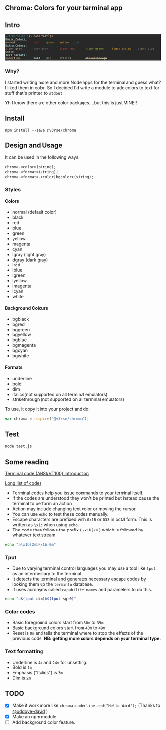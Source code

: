 Chroma: Colors for your terminal app
---

## Intro

![Screenshot](screenshot.png)

### Why?
I started writing more and more Node apps for the terminal and guess what? I liked them in color. So I decided I'd write a module to add colors to text for stuff that's printed to `stdout`


Yh I know there are other color packages....but this is just MINE!! 



## Install

```
npm install --save @v3rse/chroma
```
## Design and Usage

It can be used in the following ways:
```
chroma.<color>(string);
chroma.<format>(string);
chroma.<format>.<color|bgcolor>(string);
```

### Styles

#### Colors

* normal (default color)
* black
* red
* blue
* green
* yellow
* magenta
* cyan
* lgray (light gray)
* dgray (dark gray)
* lred
* lblue
* lgreen
* lyellow
* lmagenta
* lcyan
* white

#### Background Colours

* bgblack
* bgred
* bggreen
* bgyellow
* bgblue
* bgmagenta
* bgcyan
* bgwhite

#### Formats

* underline
* bold
* dim
* italics(not supported on all terminal emulators)
* strikethrough (not supported on all terminal emulators)



To use, it copy it into your project and do:
```javascript
var chroma = require('@v3rse/chroma');
```

## Test

```bash
node test.js
```





## Some reading

[Terminal code (ANSI/VT100) introduction](http://wiki.bash-hackers.org/scripting/terminalcodes)

[Long list of codes](http://misc.flogisoft.com/bash/tip_colors_and_formatting)

* Terminal codes help you issue commands to your terminal itself.
* If the codes are understood they won't be printed but instead cause the terminal to perform an action
* Action may include changing text color or moving the cursor.
* You can use `echo` to test these codes manually.
* Escape characters are prefixed with `0x1B` or `033` in octal form. This is written as `\x1b` when using `echo`.
* The code then follows the prefix ( `\x1b[2m`  ) which is followed by whatever text stream.

```bash
echo "a\x1b[2mb\x1b[0m"
```


### Tput
* Due to varying terminal control languages you may use a tool like `tput` as an intermediary to the terminal.
* It detects the terminal and generates necessary escape codes by looking them up the `terminfo` database.
* It uses acronyms called `capability names` and parameters to do this.

```bash
echo "a$(tput dim)b$(tput sgr0)"
```

### Color codes
* Basic foreground colors start from `30m` to `39m`
* Basic background colors start from `40m` to `49m`
* Reset is `0m` and tells the terminal where to stop the effects of the previous code.
__NB: getting more colors depends on your terminal type.__

### Text formatting
* Underline is `4m` and `24m` for unsetting.
* Bold is `1m`
* Emphasis ("Italics") is `3m`
* Dim is `2m`


## TODO
- [x] Make it work more like `chroma.underline.red("Hello Word");` (Thanks to [@oddoye-david](https://github.com/oddoye-david) )
- [x] Make an npm module.
- [ ] Add background color feature.
